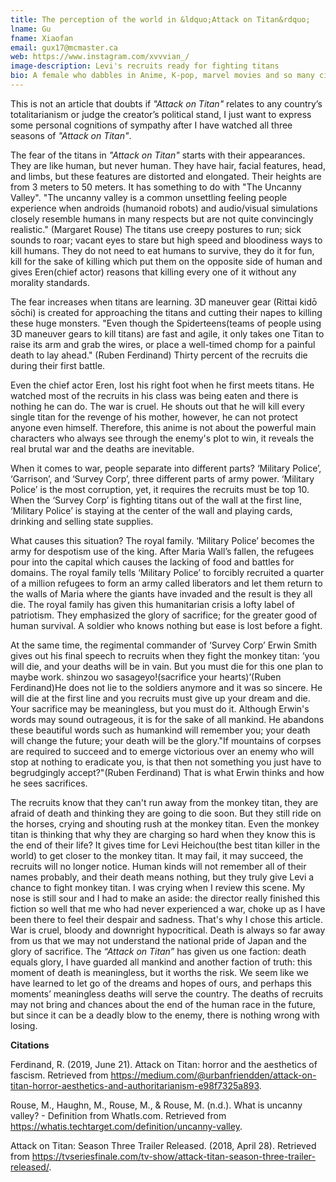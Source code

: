 ```yaml
---
title: The perception of the world in &ldquo;Attack on Titan&rdquo;
lname: Gu 
fname: Xiaofan
email: gux17@mcmaster.ca
web: https://www.instagram.com/xvvvian_/
image-description: Levi's recruits ready for fighting titans
bio: A female who dabbles in Anime, K-pop, marvel movies and so many circles, finding fun.
---
```


This is not an article that doubts if _"Attack on Titan"_ relates to any country’s totalitarianism or judge the creator’s political stand, I just want to express some personal cognitions of sympathy after I have watched all three seasons of _"Attack on Titan"_.

The fear of the titans in _"Attack on Titan"_ starts with their appearances. They are like human, but never human. They have hair, facial features, head, and limbs, but these features are distorted and elongated. Their heights are from 3 meters to 50 meters. It has something to do with "The Uncanny Valley". "The uncanny valley is a common unsettling feeling people experience when androids (humanoid robots) and audio/visual simulations closely resemble humans in many respects but are not quite convincingly realistic." (Margaret Rouse) The titans use creepy postures to run; sick sounds to roar; vacant eyes to stare but high speed and bloodiness ways to kill humans. They do not need to eat humans to survive, they do it for fun, kill for the sake of killing which put them on the opposite side of human and gives Eren(chief actor) reasons that killing every one of it without any morality standards.

The fear increases when titans are learning. 3D maneuver gear (Rittai kidō sōchi) is created for approaching the titans and cutting their napes to killing these huge monsters. "Even though the Spiderteens(teams of people using 3D maneuver gears to kill titans) are fast and agile, it only takes one Titan to raise its arm and grab the wires, or place a well-timed chomp for a painful death to lay ahead." (Ruben Ferdinand) Thirty percent of the recruits die during their first battle.

Even the chief actor Eren, lost his right foot when he first meets titans.	He watched most of the recruits in his class was being eaten and there is nothing he can do. The war is cruel. He shouts out that he will kill every single titan for the revenge of his mother, however, he can not protect anyone even himself. Therefore, this anime is not about the powerful main characters who always see through the enemy's plot to win, it reveals the real brutal war and the deaths are inevitable.

When it comes to war, people separate into different parts? ‘Military Police’, ‘Garrison’, and ‘Survey Corp’, three different parts of army power. ‘Military Police’ is the most corruption, yet, it requires the recruits must be top 10. When the ‘Survey Corp’ is fighting titans out of the wall at the first line, ‘Military Police’ is staying at the center of the wall and playing cards, drinking and selling state supplies. 

What causes this situation? The royal family. ‘Military Police’ becomes the army for despotism use of the king.
After Maria Wall’s fallen, the refugees pour into the capital which causes the lacking of food and battles for domains. The royal family tells ‘Military Police’ to forcibly recruited a quarter of a million refugees to form an army called liberators and let them return to the walls of Maria where the giants have invaded and the result is they all die. The royal family has given this humanitarian crisis a lofty label of patriotism. They emphasized the glory of sacrifice; for the greater good of human survival. A soldier who knows nothing but ease is lost before a fight.

At the same time, the regimental commander of ‘Survey Corp’ Erwin Smith gives out his final speech to recruits when they fight the monkey titan: ‘you will die, and your deaths will be in vain. But you must die for this one plan to maybe work. shinzou wo sasageyo!(sacrifice your hearts)’(Ruben Ferdinand)He does not lie to the soldiers anymore and it was so sincere. He will die at the first line and you recruits must give up your dream and die. Your sacrifice may be meaningless, but you must do it. Although Erwin's words may sound outrageous, it is for the sake of all mankind. He abandons these beautiful words such as humankind will remember you; your death will change the future; your death will be the glory."If mountains of corpses are required to succeed and to emerge victorious over an enemy who will stop at nothing to eradicate you, is that then not something you just have to begrudgingly accept?"(Ruben Ferdinand) That is what Erwin thinks and how he sees sacrifices.

The recruits know that they can't run away from the monkey titan, they are afraid of death and thinking they are going to die soon. But they still ride on the horses, crying and shouting rush at the monkey titan. Even the monkey titan is thinking that why they are charging so hard when they know this is the end of their life? It gives time for Levi Heichou(the best titan killer in the world) to get closer to the monkey titan. It may fail, it may succeed, the recruits will no longer notice. Human kinds will not remember all of their names probably, and their death means nothing, but they truly give Levi a chance to fight monkey titan.
I was crying when I review this scene. My nose is still sour and I had to make an aside: the director really finished this fiction so well that me who had never experienced a war, choke up as I have been there to feel their despair and sadness. That's why I chose this article.
War is cruel, bloody and downright hypocritical.
Death is always so far away from us that we may not understand the national pride of Japan and the glory of sacrifice. The _“Attack on Titan”_ has given us one faction: death equals glory, I have guarded all mankind and another faction of truth: this moment of death is meaningless, but it worths the risk. We seem like we have learned to let go of the dreams and hopes of ours, and perhaps this moments’ meaningless deaths will serve the country. The deaths of recruits may not bring and chances about the end of the human race in the future, but since it can be a deadly blow to the enemy, there is nothing wrong with losing.

**Citations**

Ferdinand, R. (2019, June 21). Attack on Titan: horror and the aesthetics of fascism. Retrieved from https://medium.com/@urbanfriendden/attack-on-titan-horror-aesthetics-and-authoritarianism-e98f7325a893.


Rouse, M., Haughn, M., Rouse, M., & Rouse, M. (n.d.). What is uncanny valley? - Definition from WhatIs.com. Retrieved from https://whatis.techtarget.com/definition/uncanny-valley.

Attack on Titan: Season Three Trailer Released. (2018, April 28). Retrieved from https://tvseriesfinale.com/tv-show/attack-titan-season-three-trailer-released/.